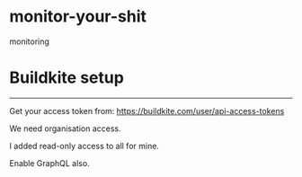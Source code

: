 # monitor-your-shit
monitoring

# Buildkite setup

--- 
Get your access token from: https://buildkite.com/user/api-access-tokens

We need organisation access.

I added read-only access to all for mine.

Enable GraphQL also.



